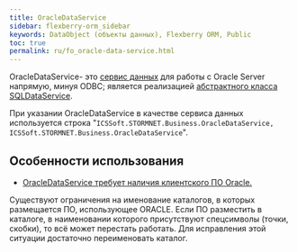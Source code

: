 ```yaml
---
title: OracleDataService
sidebar: flexberry-orm_sidebar
keywords: DataObject (объекты данных), Flexberry ORM, Public
toc: true
permalink: ru/fo_oracle-data-service.html
---
```


OracleDataService- это [сервис данных](fo_data-service.html) для работы с Oracle Server напрямую, минуя ODBC; является реализацией [абстрактного класса SQLDataService](fo_sql-data-service.html).

При указании OracleDataService в качестве сервиса данных используется строка "`ICSSoft.STORMNET.Business.OracleDataService, ICSSoft.STORMNET.Business.OracleDataService`".

## Особенности использования

* [OracleDataService требует наличия клиентского ПО Oracle.](fo_minimum-required-client-set-for-oracle-data-service.html)

Существуют ограничения на именование каталогов, в которых размещается ПО, использующее ORACLE. Если ПО разместить в каталоге, в наименовании которого присутствуют спецсимволы (точки, скобки), то всё может перестать работать. Для исправления этой ситуации достаточно переименовать каталог.
